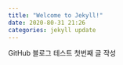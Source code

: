 ```yaml
---
title: "Welcome to Jekyll!"
date: 2020-80-31 21:26
categories: jekyll update
---
```


GitHub 블로그 테스트 첫번째 글 작성
